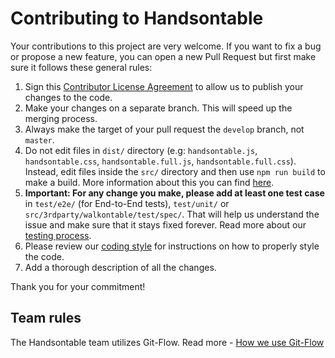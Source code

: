 # Contributing to Handsontable

Your contributions to this project are very welcome. If you want to fix a bug or propose a new feature, you can open a new Pull Request but first make sure it follows these general rules:

1. Sign this [Contributor License Agreement](https://goo.gl/forms/yuutGuN0RjsikVpM2) to allow us to publish your changes to the code.
2. Make your changes on a separate branch. This will speed up the merging process.
3. Always make the target of your pull request the `develop` branch, not `master`.
4. Do not edit files in `dist/` directory (e.g: `handsontable.js`, `handsontable.css`, `handsontable.full.js`, `handsontable.full.css`). Instead, edit files inside the `src/` directory and then use `npm run build` to make a build. More information about this you can find [here](https://docs.handsontable.com/tutorial-custom-build.html).
5. **Important: For any change you make, please add at least one test case** in `test/e2e/` (for End-to-End tests), `test/unit/` or `src/3rdparty/walkontable/test/spec/`. That will help us understand the issue and make sure that it stays fixed forever. Read more about our [testing process](http://docs.handsontable.com/tutorial-testing.html).
6. Please review our [coding style](https://github.com/handsontable/handsontable/wiki/Coding-style) for instructions on how to properly style the code.
7. Add a thorough description of all the changes.

Thank you for your commitment!

## Team rules

The Handsontable team utilizes Git-Flow. Read more - [How we use Git-Flow](https://github.com/handsontable/handsontable/wiki/How-we-use-Git-Flow)
